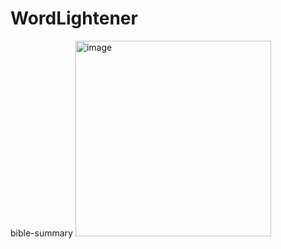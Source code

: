 # WordLightener
bible-summary
<img width="313" alt="image" src="https://github.com/KristoWind/WordLightener/assets/99342556/febf5235-a37e-45d4-91e6-577a77c1951f">
